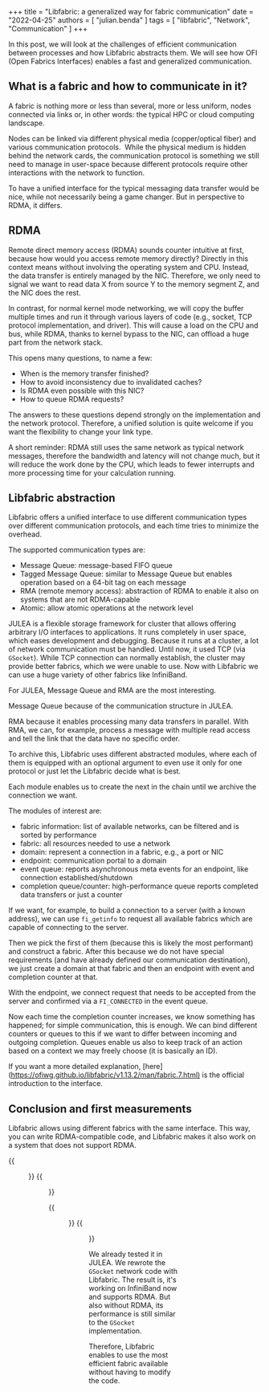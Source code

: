 +++
title = "Libfabric: a generalized way for fabric communication"
date = "2022-04-25"
authors = [ "julian.benda" ]
tags = [ "libfabric", "Network", "Communication" ]
+++

In this post, we will look at the challenges of efficient communication between processes and how Libfabric abstracts them. We will see how OFI (Open Fabrics Interfaces) enables a fast and generalized communication.

<!--more-->

<style>
@media(prefers-color-scheme: dark) {
	html.color-toggle-auto .light-only {
		display: none;
	}
}
@media(prefers-color-scheme: light) {
	html.color-toggle-auto .dark-only {
		display: none;
	}
}
html.color-toggle-dark .light-only {
	display: none;
}
html.color-toggle-light .dark-only {
	display: none;
}
</style>

## What is a fabric and how to communicate in it?

A fabric is nothing more or less than several, more or less uniform, nodes connected via links or, in other words: the typical HPC or cloud computing landscape.

Nodes can be linked via different physical media (copper/optical fiber) and various communication protocols.  While the physical medium is hidden behind the network cards, the communication protocol is something we still need to manage in user-space because different protocols require other interactions with the network to function.

To have a unified interface for the typical messaging data transfer would be nice, while not necessarily being a game changer. But in perspective to RDMA, it differs.

## RDMA

Remote direct memory access (RDMA) sounds counter intuitive at first, because how would you access remote memory directly? Directly in this context means without involving the operating system and CPU. Instead, the data transfer is entirely managed by the NIC. Therefore, we only need to signal we want to read data X from source Y to the memory segment Z, and the NIC does the rest.

In contrast, for normal kernel mode networking, we will copy the buffer multiple times and run it through various layers of code (e.g., socket, TCP protocol implementation, and driver). This will cause a load on the CPU and bus, while RDMA, thanks to kernel bypass to the NIC, can offload a huge part from the network stack.

This opens many questions, to name a few:

* When is the memory transfer finished?
* How to avoid inconsistency due to invalidated caches?
* Is RDMA even possible with this NIC?
* How to queue RDMA requests?

The answers to these questions depend strongly on the implementation and the network protocol. Therefore, a unified solution is quite welcome if you want the flexibility to change your link type.

A short reminder: RDMA still uses the same network as typical network messages, therefore the bandwidth and latency will not change much, but it will reduce the work done by the CPU, which leads to fewer interrupts and more processing time for your calculation running.

## Libfabric abstraction

Libfabric offers a unified interface to use different communication types over different communication protocols, and each time tries to minimize the overhead.

The supported communication types are:

* Message Queue: message-based FIFO queue
* Tagged Message Queue: similar to Message Queue but enables operation based on a 64-bit tag on each message
* RMA (remote memory access): abstraction of RDMA to enable it also on systems that are not RDMA-capable
* Atomic: allow atomic operations at the network level

JULEA is a flexible storage framework for cluster that allows offering arbitrary I/O interfaces to applications. It runs completely in user space, which eases development and debugging. Because it runs at a cluster, a lot of network communication must be handled. Until now, it used TCP (via `GSocket`). While TCP connection can normally establish, the cluster may provide better fabrics, which we were unable to use. Now with Libfabric we can use a huge variety of other fabrics like InfiniBand.

For JULEA, Message Queue and RMA are the most interesting.

Message Queue because of the communication structure in JULEA.

RMA because it enables processing many data transfers in parallel. With RMA, we can, for example, process a message with multiple read access and tell the link that the data have no specific order.

To archive this, Libfabric uses different abstracted modules, where each of them is equipped with an optional argument to even use it only for one protocol or just let the Libfabric decide what is best.

Each module enables us to create the next in the chain until we archive the connection we want.

The modules of interest are:

* fabric information: list of available networks, can be filtered and is sorted by performance
* fabric: all resources needed to use a network
* domain: represent a connection in a fabric, e.g., a port or NIC
* endpoint: communication portal to a domain
* event queue: reports asynchronous meta events for an endpoint, like connection established/shutdown
* completion queue/counter: high-performance queue reports completed data transfers or just a counter

If we want, for example, to build a connection to a server (with a known address), we can use `fi_getinfo` to request all available fabrics which are capable of connecting to the server.

Then we pick the first of them (because this is likely the most performant) and construct a fabric. After this because we do not have special requirements (and have already defined our communication destination), we just create a domain at that fabric and then an endpoint with event and completion counter at that.

With the endpoint, we connect request that needs to be accepted from the server and confirmed via a `FI_CONNECTED` in the event queue.

Now each time the completion counter increases, we know something has happened; for simple communication, this is enough. We can bind different counters or queues to this if we want to differ between incoming and outgoing completion. Queues enable us also to keep track of an action based on a context we may freely choose (it is basically an ID).

If you want a more detailed explanation, [here](<https://ofiwg.github.io/libfabric/v1.13.2/man/fabric.7.html)> is the official introduction to the interface.

## Conclusion and first measurements

Libfabric allows using different fabrics with the same interface. This way, you can write RDMA-compatible code, and Libfabric makes it also work on a system that does not support RDMA.

{{<figure alt="Compare the performance of JULEA with GSocket using the operation per second for object creation and deletion. This shows that the performance via TCP is slightly in favor of Libfabric and that InfiniBand is multiple magnitudes faster than TCP, but impossible to use with GSocket." src="./JULEA_Gsocket_vs_Libfabric_OperationPerSecond.png" class="light-only" >}}
{{<figure alt="Compare performance of JULEA with GSocket and Libfabric network code using memory througput of read and write operations. Shows that performance via TCP is simulare, while performance via InfiniBand with Libfabric is multiple mangitudes faster while impossible with GSocket." src="./JULEA_Gsocket_vs_Libfabric_MemoryThrougputh.png" class="light-only" >}}


{{<figure alt="Compare the performance of JULEA with GSocket using the operation per second for object creation and deletion. This shows that the performance via TCP is slightly in favor of Libfabric and that InfiniBand is multiple magnitudes faster than TCP, but impossible to use with GSocket." src="./JULEA_Gsocket_vs_Libfabric_OperationPerSecond_dark.png" class="dark-only" >}}
{{<figure alt="Compare performance of JULEA with GSocket and Libfabric network code using memory througput of read and write operations. Shows that performance via TCP is simulare, while performance via InfiniBand with Libfabric is multiple mangitudes faster while impossible with GSocket." src="./JULEA_Gsocket_vs_Libfabric_MemoryThrougputh_dark.png" class="dark-only" >}}

We already tested it in JULEA. We rewrote the `GSocket` network code with Libfabric. The result is, it's working on InfiniBand now and supports RDMA. But also without RDMA, its performance is still similar to the `GSocket` implementation.

Therefore, Libfabric enables to use the most efficient fabric available without having to modify the code.
